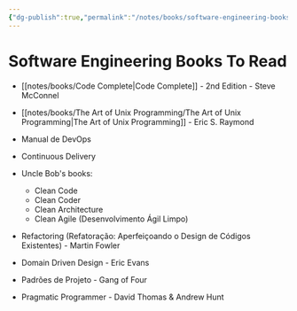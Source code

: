 ```yaml
---
{"dg-publish":true,"permalink":"/notes/books/software-engineering-books-to-read/","dgHomeLink":true,"dgPassFrontmatter":false}
---
```


# Software Engineering Books To Read
- [[notes/books/Code Complete|Code Complete]] - 2nd Edition - Steve McConnel

- [[notes/books/The Art of Unix Programming/The Art of Unix Programming|The Art of Unix Programming]] - Eric S. Raymond

- Manual de DevOps

- Continuous Delivery

- Uncle Bob's books:
    - Clean Code
    - Clean Coder
    - Clean Architecture
    - Clean Agile (Desenvolvimento Ágil Limpo)

- Refactoring (Refatoração: Aperfeiçoando o Design de Códigos Existentes) - Martin Fowler

- Domain Driven Design - Eric Evans

- Padrões de Projeto - Gang of Four

- Pragmatic Programmer - David Thomas & Andrew Hunt



